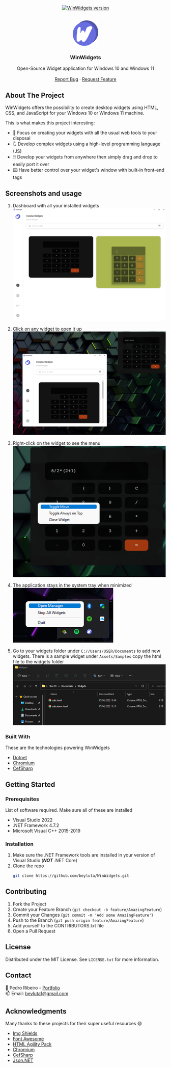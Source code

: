 <div id="top"></div>

<p align="center">
  <a href="https://github.com/beyluta/WinWidgets">
    <img src="https://img.shields.io/badge/Version-1.1.7-green" alt="WinWidgets version" />
  </a>
</p>

<!-- PROJECT LOGO -->
<br />
<div align="center">
  <a href="https://github.com/beyluta/WinWidgets">
    <img src="Assets/icon.png" alt="Logo" width="80" height="80">
  </a>

  <h3 align="center">WinWidgets</h3>

  <p align="center">
    Open-Source Widget application for Windows 10 and Windows 11
    <br />
    <br />
    <a href="https://github.com/beyluta/WinWidgets/issues">Report Bug</a>
    ·
    <a href="https://github.com/beyluta/WinWidgets/issues">Request Feature</a>
  </p>
</div>

<!-- ABOUT THE PROJECT -->

## About The Project

WinWidgets offers the possibility to create desktop widgets using HTML, CSS, and JavaScript for your Windows 10 or Windows 11 machine.

This is what makes this project interesting:

- 🧰 Focus on creating your widgets with all the usual web tools to your disposal
- 👆 Develop complex widgets using a high-level programming language (JS)
- 🖱️ Develop your widgets from anywhere then simply drag and drop to easily port it over
- ⌨️ Have better control over your widget's window with built-in front-end tags

## Screenshots and usage

1. Dashboard with all your installed widgets
   <br><img src="Assets/Images/step1.png">

2. Click on any widget to open it up
   <br><img src="Assets/Images/step2.png">

3. Right-click on the widget to see the menu
   <br><img src="Assets/Images/step3.png">

4. The application stays in the system tray when minimized
   <br><img src="Assets/Images/step4.png">

5. Go to your widgets folder under `C://Users/USER/Documents` to add new widgets. There is a sample widget under `Assets/Samples` copy the html file to the widgets folder
   <br><img src="Assets/Images/step5.png">

### Built With

These are the technologies powering WinWidgets

- [Dotnet](https://dotnet.microsoft.com/en-us/)
- [Chromium](https://www.chromium.org/)
- [CefSharp](https://cefsharp.github.io/)

<!-- GETTING STARTED -->

## Getting Started

### Prerequisites

List of software required. Make sure all of these are installed

- Visual Studio 2022
- .NET Framework 4.7.2
- Microsoft Visual C++ 2015-2019

### Installation

1. Make sure the .NET Framework tools are installed in your version of Visual Studio (<b><i>NOT</i></b> .NET Core)
2. Clone the repo
   ```sh
   git clone https://github.com/beyluta/WinWidgets.git
   ```

<!-- CONTRIBUTING -->

## Contributing

1. Fork the Project
2. Create your Feature Branch (`git checkout -b feature/AmazingFeature`)
3. Commit your Changes (`git commit -m 'Add some AmazingFeature'`)
4. Push to the Branch (`git push origin feature/AmazingFeature`)
5. Add yourself to the CONTRIBUTORS.txt file
6. Open a Pull Request

<!-- LICENSE -->

## License

Distributed under the MIT License. See `LICENSE.txt` for more information.

<!-- CONTACT -->

## Contact

📎 Pedro Ribeiro - <a href="https://pedroribeiro.site">Portfolio</a>
<br>
📫 Email: beyluta1@gmail.com

<!-- ACKNOWLEDGMENTS -->

## Acknowledgments

Many thanks to these projects for their super useful resources 😄

- [Img Shields](https://shields.io)
- [Font Awesome](https://fontawesome.com)
- [HTML Agility Pack](https://html-agility-pack.net/)
- [Chromium](https://www.chromium.org/)
- [CefSharp](https://cefsharp.github.io/)
- [Json.NET](https://www.newtonsoft.com/json)
